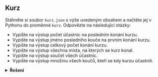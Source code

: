 ## Kurz

Stáhněte si soubor `kurz.json` s výše uvedeným obsahem a načtěte jej v Pythonu do proměnné `kurz`. Odpovězte na následující
otázky:

- Vypište na výstup počet účastnic na posledním konání kurzu.
- Vypište na výstup jméno posledního kouče na prvním konání kurzu.
- Vypište na výstup celkový počet konání kurzu.
- Vypište na výstup všechna místa, na kterých se kurz konal.
- Vypište na výstup součet všech účastnic.
- Vypište na výstup množinu všech koučů, kteří se kdy kurzu účastnili.

<details>
<summary><b>Řešení</b></summary>


```python
import json

with open('in.txt', encoding='utf-8') as f:
    data = json.load(f)

print(data['konani'][-1]['ucastnic'])

print(data['konani'][0]['koucove'][-1])

print(len(data['konani']))

mista = []
for konani in data['konani']:
    mista.append(konani['misto'])
print(mista)

ucastnice = 0
for konani in data['konani']:
    ucastnice += konani['ucastnic']
print(ucastnice)

koucove = set()
for konani in data['konani']:
    koucove.update(set(konani['koucove']))
print(koucove)
```

</details>
